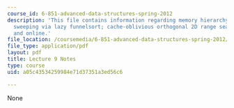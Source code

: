```yaml
---
course_id: 6-851-advanced-data-structures-spring-2012
description: 'This file contains information regarding memory hierarchy: distribution
  sweeping via lazy funnelsort; cache-oblivious orthogonal 2D range searching: batched
  and online.'
file_location: /coursemedia/6-851-advanced-data-structures-spring-2012/a05c43534259984e71d37351a3ed56c6_MIT6_851S12_Lec9.pdf
file_type: application/pdf
layout: pdf
title: Lecture 9 Notes
type: course
uid: a05c43534259984e71d37351a3ed56c6

---
```

None